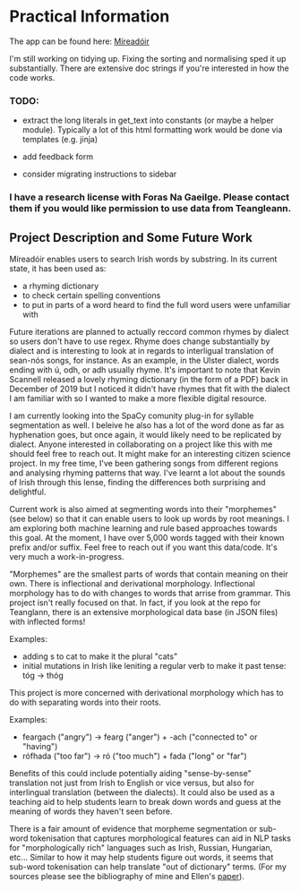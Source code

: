 # Practical Information
The app can be found here: [Míreadóir](https://mireadoir.ie)

I'm still working on tidying up. Fixing the sorting and normalising sped it up substantially. 
There are extensive doc strings if you're interested in how the code works. 

### TODO:

- extract the long literals in get_text into constants (or maybe a helper module). Typically a lot of this html formatting work would be done via templates (e.g. jinja)

- add feedback form

- consider migrating instructions to sidebar 

### I have a research license with Foras Na Gaeilge. Please contact them if you would like permission to use data from Teangleann. 

## Project Description and Some Future Work
Míreadóir enables users to search Irish words by substring. 
In its current state, it has been used as:
- a rhyming dictionary
- to check certain spelling conventions
- to put in parts of a word heard to find the full word users were unfamiliar with
  
Future iterations are planned to actually reccord common rhymes by dialect so users don't have to use regex. 
Rhyme does change substantially by dialect and is interesting to look at in regards to interligual translation of sean-nós songs, for instance. 
As an example, in the Ulster dialect, words ending with ú, odh, or adh usually rhyme. 
It's important to note that Kevin Scannell released a lovely rhyming dictionary (in the form of a PDF) back in December of 2019 but I noticed 
it didn't have rhymes that fit with the dialect I am familiar with so I wanted to make a more flexible digital resource. 

I am currently looking into the SpaCy comunity plug-in for syllable segmentation as well. I beleive he also has a lot of the word done as far as hyphenation goes, but
once again, it would likely need to be replicated by dialect. Anyone interested in collaborating on a project like this with me should feel free to reach out. 
It might make for an interesting citizen science project. In my free time, I've been gathering songs from different regions and analysing rhyming patterns that way. I've learnt a lot about the sounds of Irish through this lense, finding the differences both surprising and delightful. 

Current work is also aimed at segmenting words into their "morphemes" (see below) so that it can enable users to look up words by root meanings. 
I am exploring both machine learning and rule based approaches towards this goal. At the moment, I have over 5,000 words tagged with their known prefix and/or suffix.
Feel free to reach out if you want this data/code. It's very much a work-in-progress. 

"Morphemes" are the smallest parts of words that contain meaning on their own. There is inflectional and derivational morphology. 
Inflectional morphology has to do with changes to words that arrise from grammar. This project isn't really focused on that.
In fact, if you look at the repo for Teanglann, there is an extensive morphological data base (in JSON files) with inflected forms! 

Examples: 
- adding s to cat to make it the plural "cats"
- initial mutations in Irish like leniting a regular verb to make it past tense: tóg -> thóg

This project is more concerned with derivational morphology which has to do with separating words into their roots.

Examples:
- feargach ("angry") -> fearg ("anger") + -ach ("connected to" or "having")
- rófhada ("too far") -> ró ("too much") + fada ("long" or "far")

Benefits of this could include potentially aiding "sense-by-sense" translation not just from Irish to English or vice versus, but also for interlingual translation (between the dialects). It could also be used as a teaching aid to help students learn to break down words and guess at the meaning of words they haven't seen before. 

There is a fair amount of evidence that morpheme segmentation or sub-word tokenisation that captures morphological features can aid in NLP tasks for "morphologically rich" 
languages such as Irish, Russian, Hungarian, etc... 
Similar to how it may help students figure out words, it seems that sub-word tokenisation can help translate "out of dictionary" terms.
(For my sources please see the bibliography of mine and Ellen's [paper](https://leannteangaanreiviu.com/content/taking-the-deoir-out-of-taighdeoir-ag-cruthu-chuardaitheoir-fotheaghrain-agus-moirfeimi-don-ghaeilge/)). 


